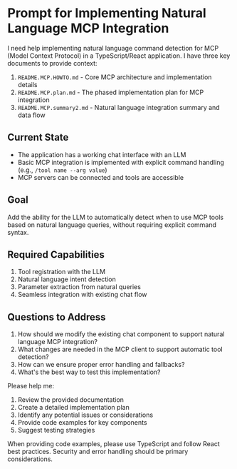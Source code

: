 # Prompt for Implementing Natural Language MCP Integration

I need help implementing natural language command detection for MCP (Model Context Protocol) in a TypeScript/React application. I have three key documents to provide context:

1. `README.MCP.HOWTO.md` - Core MCP architecture and implementation details
2. `README.MCP.plan.md` - The phased implementation plan for MCP integration
3. `README.MCP.summary2.md` - Natural language integration summary and data flow

## Current State

- The application has a working chat interface with an LLM
- Basic MCP integration is implemented with explicit command handling (e.g., `/tool name --arg value`)
- MCP servers can be connected and tools are accessible

## Goal

Add the ability for the LLM to automatically detect when to use MCP tools based on natural language queries, without requiring explicit command syntax.

## Required Capabilities

1. Tool registration with the LLM
2. Natural language intent detection
3. Parameter extraction from natural queries
4. Seamless integration with existing chat flow

## Questions to Address

1. How should we modify the existing chat component to support natural language MCP integration?
2. What changes are needed in the MCP client to support automatic tool detection?
3. How can we ensure proper error handling and fallbacks?
4. What's the best way to test this implementation?

Please help me:

1. Review the provided documentation
2. Create a detailed implementation plan
3. Identify any potential issues or considerations
4. Provide code examples for key components
5. Suggest testing strategies

When providing code examples, please use TypeScript and follow React best practices. Security and error handling should be primary considerations. 